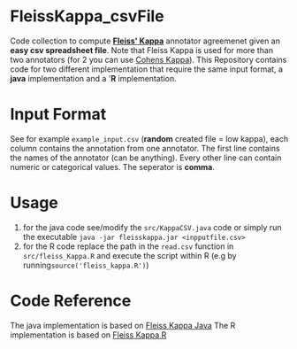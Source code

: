 # FleissKappa_csvFile
Code collection to compute [**Fleiss' Kappa**](https://en.wikipedia.org/wiki/Fleiss%27_kappa) annotator agreemenet given an **easy csv spreadsheet file**. Note that Fleiss Kappa is used for more than two annotators (for 2 you can use [Cohens Kappa](https://de.wikipedia.org/wiki/Cohens_Kappa)). 
This Repository contains code for two different implementation that require the same input format, a **java** implementation and a '**R** implementation.

# Input Format 
See for example `example_input.csv` (**random** created file = low kappa), each column contains the annotation from one annotator. The first line contains the names of the annotator (can be anything). Every other line can contain numeric or categorical values. The seperator is **comma**. 

# Usage
1) for the java code see/modify the `src/KappaCSV.java` code or simply run the executable `java -jar fleisskappa.jar <inpputfile.csv>`
2) for the R code replace the path in the `read.csv` function in `src/fleiss_Kappa.R` and execute the script within R (e.g  by running`source('fleiss_kappa.R')`)
# Code Reference
The java implementation is based on  [Fleiss Kappa Java](https://en.wikipedia.org/wiki/Fleiss%27_kappa) 
The R implementation is based on [Fleiss Kappa R](https://www.rdocumentation.org/packages/irr/versions/0.84/topics/kappam.fleiss)

